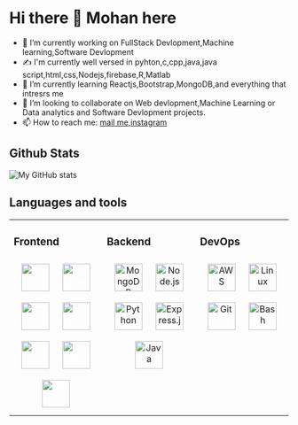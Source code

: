 # Hi there 👋 Mohan here


- 🔭 I’m currently working on FullStack Devlopment,Machine learning,Software Devlopment
- ✍️ I'm currently well versed in pyhton,c,cpp,java,java script,html,css,Nodejs,firebase,R,Matlab
- 🌱 I’m currently learning Reactjs,Bootstrap,MongoDB,and everything that intresrs me
- 👯 I’m looking to collaborate on Web devlopment,Machine Learning or Data analytics and Software Devlopment projects.
- 📫 How to reach me: [mail me](mailto:gmtejar@gmail.com),[instagram](https://www.instagram.com/mohan_teja_reddy/)



## Github Stats

![My GitHub stats](https://github-readme-stats.vercel.app/api?username=beaterblank&show_icons=true&theme=radical)

## Languages and tools

<table><tr><td valign="top" width="33%">

### Frontend

<div align="center" style="color:white;">  
<img style="margin: 10px" src="https://profilinator.rishav.dev/skills-assets/react-original-wordmark.svg" alt="React" height="50" />  
<img style="margin: 10px" src="https://profilinator.rishav.dev/skills-assets/bootstrap-plain.svg" alt="Bootstrap" height="50" />  
<img style="margin: 10px" src="https://profilinator.rishav.dev/skills-assets/css3-original-wordmark.svg" alt="CSS3" height="50" />  
<img style="margin: 10px" src="https://profilinator.rishav.dev/skills-assets/html5-original-wordmark.svg" alt="HTML5" height="50" />  
<img style="margin: 10px" src="https://profilinator.rishav.dev/skills-assets/javascript-original.svg" alt="JavaScript" height="50" />  
<img style="margin: 10px" src="https://profilinator.rishav.dev/skills-assets/figma-icon.svg" alt="Figma" height="50" />  
<img style="margin: 10px" src="https://profilinator.rishav.dev/skills-assets/wordpress.png" alt="WordPress" height="50" />  
</div>

</td><td valign="top" width="33%">

### Backend

<div align="center">  

<img style="margin: 10px" src="https://profilinator.rishav.dev/skills-assets/mongodb-original-wordmark.svg" alt="MongoDB" height="50" />  
<img style="margin: 10px" src="https://profilinator.rishav.dev/skills-assets/nodejs-original-wordmark.svg" alt="Node.js" height="50" />  
<img style="margin: 10px" src="https://profilinator.rishav.dev/skills-assets/python-original.svg" alt="Python" height="50" />  
<img style="margin: 10px" src="https://profilinator.rishav.dev/skills-assets/express-original-wordmark.svg" alt="Express.js" height="50" />   
<img style="margin: 10px" src="https://profilinator.rishav.dev/skills-assets/java-original-wordmark.svg" alt="Java" height="50" />  
  
</div>

</td><td valign="top" width="33%">

### DevOps

<div align="center">  
<img style="margin: 10px" src="https://profilinator.rishav.dev/skills-assets/amazonwebservices-original-wordmark.svg" alt="AWS" height="50" />  
<img style="margin: 10px" src="https://profilinator.rishav.dev/skills-assets/linux-original.svg" alt="Linux" height="50" />  
<img style="margin: 10px" src="https://profilinator.rishav.dev/skills-assets/git-scm-icon.svg" alt="Git" height="50" />  
<img style="margin: 10px" src="https://profilinator.rishav.dev/skills-assets/gnu_bash-icon.svg" alt="Bash" height="50" />  
  
</div>

</td></tr></table>

<br/>  




